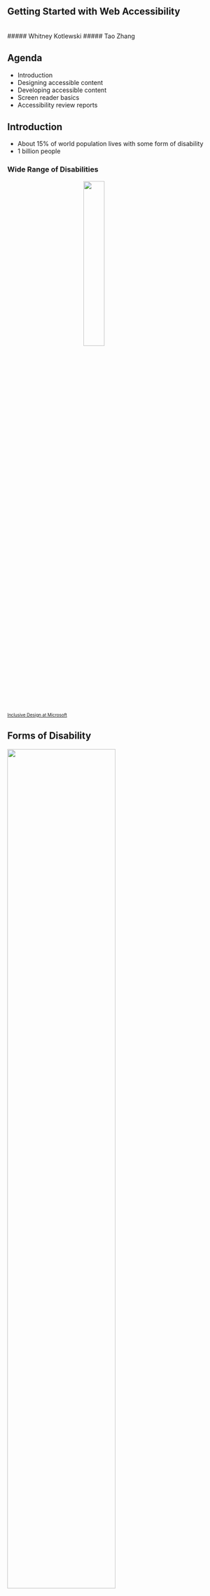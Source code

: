 <!-- .slide: data-background="images/background.png" -->
## Getting Started with Web Accessibility</h2>
<br>
##### Whitney Kotlewski
##### Tao Zhang



## Agenda
- Introduction
- Designing accessible content
- Developing accessible content
- Screen reader basics
- Accessibility review reports



## Introduction
- About 15% of world population lives with some form of disability
- 1 billion people



### Wide Range of Disabilities  
<img style="display: block; margin: auto; " src="images/MS_inclusive.jpg" width="31%" height="31%"/>
<a style="font-size: 10px;" href="https://www.microsoft.com/en-us/design/inclusive">Inclusive Design at Microsoft</a>



## Forms of Disability
<img src="images/disabilityforms.png" style="all:initial; height: 70%; width: 70%;" />



### Visual
<p>A broad range from <strong>no vision</strong> (total blindness) to <strong>limited or low vision</strong></p>



### Motor
<p>Users may prefer not to use a mouse, have <strong>RSI</strong> (Repetitive Strain Injury), or physical <strong>paralysis</strong> and <strong>limited range of motion</strong></p>



### Auditory
<p>Users may be <strong>completely deaf</strong> or <strong>hard of hearing</strong></p>



### Cognitive
<p style="text-align: left;">A broad range including:</p>
<ul>
<li>Learning disabilities</li>
<li>Reading disorders(**dyslexia**)</li>
<li>Attention deficit disorders(**ADHD** and **autism**)</li>
</ul>
<p style="text-align: left;">Far more users with cognitive disabilities than all the other types of disabilities combined.</p>



## Benefits of Accessibility
- Accessible interfaces is about good design and coding practice
- Good accessibility is good user experience
- Accessibility will enhance design, not destroy it



## Section 508
- The Rehabilitation Act of 1973
- Mandates that people with disabilities have **same access to and use** of ICT (Information and Communication Technology) comparable to those without disabilities



## Section 508
- Products procured by government agencies must pass Section 508 requirements
- Recent refresh incorporates WCAG 2.0 Level A and AA success criteria
  - Published: Jan. 18, 2017
  - Enforcement: Jan. 18, 2018



## WCAG 2.0
Web Content Accessibility Guidelines



### Overview of WCAG 2.0
<img alt="Overview of the structure of WCAG 2.0" src="images/wcag_overview.png" style="all:initial; height: 80%; width: 80%;"/>



### Level of Conformance
- Level  **A**: Sets a minimum level of accessibility and does not achieve broad accessibility for many situations.
- Level **AA**: Generally recommended for web-based information.
- Level **AAA**: W3C does not recommend be required as general policy because it is not possible to satisfy all Level AAA Success Criteria for some content.



## Designing accessible content
- Color contrast
- Keyboard access and focus
- Alternate text for images
- Headings and landmarks
- Labels and instructions



### Color contrast
[WCAG 1.4.3](https://www.w3.org/TR/UNDERSTANDING-WCAG20/visual-audio-contrast-contrast.html): Color contrast ratio is at least **4.5:1** for normal text and at least **3:1** for large text.
- Large text: at least 18 point or 14 point bold



### Color contrast
- Exceptions
  - Incidental: Text or images of text that are part of an inactive UI component or for pure decoration.
  - Logotypes: Text that is part of a logo or brand name.



### Color contrast
- Color contrast ratio check tools:
  - [WebAIM Color Contrast Checker](http://webaim.org/resources/contrastchecker)
  - [Contrast Ratio](http://leaverou.github.io/contrast-ratio/) by Lea Verou



### Sensory characteristics
- [WCAG 1.4.1](https://www.w3.org/TR/UNDERSTANDING-WCAG20/visual-audio-contrast-without-color.html): Color is not used as the only visual means of conveying information.



![Do not use color alone](images/coloralone_1.png)  
<a style="font-size: 10px;" href="https://www.w3.org/WAI/gettingstarted/tips/designing.html">Tips on Designing for Web Accessibility</a>



![Do not use color alone](images/coloralone_2.png)  
<a style="font-size: 10px;" href="https://www.w3.org/WAI/gettingstarted/tips/designing.html">Tips on Designing for Web Accessibility</a>



### Keyboard access and focus
- **Focus**: Which control on the screen currently receives input from keyboard.
- **Focus ring**: visual focus indicator, style depending on browser and page style.  
![Sign In button in focus](images/button_focus.png)
![Nav menu in focus](images/menu_focus.png)



### [Focusable elements](http://stackoverflow.com/questions/1599660/which-html-elements-can-receive-focus)
- Native interactive HTML elements are focusable:
  - `<input>`, `<button>`, `<a>`, `<select>` ...
- (Normally) not focusable:
  - `<p>`, `<div>`, `<span>`, `<h1>` ...



### Focusable elements
- Disabled elements can never be focusable
- Off-screen elements should not receive focus
- Only focus elements that keyboard users need to interact with



### Tab order matters
- **Tab order**: The order in which focus proceeds forward and backward through interactive elements via <kbd>Tab</kbd> key.



### Keyboard
- Interactive elements have expected interactions:
  - Link: click, tap, or <kbd>Enter</kbd> key
  - Button: click, tap, <kbd>Enter</kbd> key, or **<kbd>Space</kbd>** key
  - Input: click, tap, or <kbd>Enter</kbd> key



### Tab order matters
- [WCAG 1.3.2](https://www.w3.org/TR/UNDERSTANDING-WCAG20/content-structure-separation-sequence.html): Reading and navigation order, as determined by DOM structure, should be logical and intuitive.</p>
- Be careful changing visual position of elements on screen using CSS
- Avoid jumping around tab order



### Manage focus
- `tabindex="0"`: let natural DOM structure determine tab order
- `tabindex="-1"`: programmatically move focus (e.g., error message, menus, radio buttons, etc.)
- `tabindex="5"`: anti-pattern



### Focus management example
Customized menu
```html
<menu-list>
<!-- After the user presses the down arrow key,
focus the next available child -->
<menu-item tabindex="0">Map</menu-item>

<!-- call .focus() on this element -->
<menu-item tabindex="-1">Layer</menu-item>

<menu-item tabindex="-1">Scene</menu-item>
<menu-item tabindex="-1">Tool</menu-item>
<menu-item tabindex="-1">Data</menu-item>
</menu-list>
```
[Example code](http://codepen.io/jimmieego/pen/Obdebp)



### Keyboard traps
- Keyboard focus should not be locked or trapped at one particular element.
- **Temporary** keyboard trap is necessary for modal dialogs:
 - When modal is displayed: trap focus inside modal.
 - When modal is closed: restore focus to previously focused item.
 - [Demo](http://gdkraus.github.io/accessible-modal-dialog/) | [Example code](https://github.com/gdkraus/accessible-modal-dialog)



 ### Test focus
 - Tab through page to verify tab order doesn't disappear or jump out of logical sequence
 - Make sure to hide offscreen content
 - Rearrange elements' position in the DOM if necessary



 ### Which item has focus?
 ```javascript
$('body').on('focusin', function() {
    console.log(document.activeElement);
});
```
[Force Show Keyboard Focus Bookmarklet](http://pauljadam.com/bookmarklets/focus.html)



### Alternate text
- [WCAG 1.1.1](https://www.w3.org/TR/UNDERSTANDING-WCAG20/text-equiv-all.html): All non-text content that is presented to the user has a text alternative that serves the equivalent purpose



### Alternate text
- Images that convey meanings/functions should set `alt` attribute
  - Be accurate and equivalent in describing the image or its purpose
  - Keep it succinct
  - Words like "image of", "photo of" are not necessary



### Alternate text
- Decorative images should use `alt=""`
- If text/content surrounding the graphic provides meaning, use `alt=""`
- [Decision tree](http://4syllables.com.au/articles/text-alternatives-decision-tree/)



### Alternate text for icon fonts
```html
<style>
  .icon-star:before { content: "★"; }
</style>

<span><span class="icon-star" aria-hidden="true"></span>Favorite</span>
```
[Accessible Icon Fonts](https://www.filamentgroup.com/lab/bulletproof_icon_fonts.html)



### Alternate text for SVGs
(If the SVG conveys meaning)
```html
<svg xmlns=http://www.w3.org/2000/svg role="img"
  aria-labelledby="title  desc">
    <title id="title">Circle</title>
    <desc id="desc">Large red circle with a black border</desc>
    <circle role="presentation" cy="60" r="55"
      stroke="black" stroke-width="2"
      fill="red"
    />
</svg>
```



### Alternate text for SVGs
(If the SVG is decorative)
```html
<p>
  <svg aria-hidden="true">
    <title>checkmark</title>
    <use xlink:href="#icon-checkmark"></use>
  </svg>
  Success! Your order went through.
</p>
```



### Alternate text for SVGs
(Linked Icon, no text or text is not meaningful)
```html
<a href="link" aria-label="Add this to wish list">
  <svg>
    <use xlink:href="#icon-addcircle"></use>
  </svg>
  Wish List
</a>
```



### Headings
- [WCAG 2.4.6](https://www.w3.org/TR/UNDERSTANDING-WCAG20/navigation-mechanisms-descriptive.html): Headings and labels describe topic or purpose.
  - Every page should have an `h1` heading
  - Headings must be properly nested
  - Headings are for structure, not formatting



### Landmark roles
- `banner`: The main header of a page; typically assigned to a header element.
- `contentinfo`: A collection of metadata, copyright information and the like.
- `main`: the main content of a document.
- `navigation`: A collection of links for navigation.  

[Demo](https://youtu.be/T5qE7L853MQ)



### Labels and instructions
[WCAG 3.3.2](https://www.w3.org/TR/UNDERSTANDING-WCAG20/minimize-error-cues.html): Labels or instructions are provided when content requires user input.



### Label
Calcite Web pattern
```html
<label>
	Email
	<input type="text" placeholder="name@example.com">
</label>
```



### `aria-label`
- Specifies a string as accessible label
- Overrides native labeling

<img alt="aria-label for menu button" src="images/aria-label.jpg" style="display: block; margin: auto;" >
<a style="font-size: 10px;" href="https://developers.google.com/web/fundamentals/accessibility/semantics-aria/aria-labels-and-relationships">Google Developers</a>



### `aria-labelledby`
- Specifies `id`s of other DOM elements
- Overrides all other name sources
- Applicable to any element
- Can specify visually hidden elements

<img alt="aria-labelledby example" src="images/aria-labelledby.jpg" style="display: block; margin: auto;">
<a style="font-size: 10px;" href="https://developers.google.com/web/fundamentals/accessibility/semantics-aria/aria-labels-and-relationships">Google Developers</a>



### `aria-describedby`
- Provides accessible description for an element
- References elements in the DOM separated from current element

<img alt="aria-describedby example" src="images/aria-describedby.jpg" style="display: block; margin: auto; max-width:80%;
  max-height:80%; width: auto; height: auto;">
<a style="font-size: 10px;" href="https://developers.google.com/web/fundamentals/accessibility/semantics-aria/aria-labels-and-relationships">Google Developers</a>



## Developing accessible content
- Semantic HTML
- Accessible components and ARIA



### Semantic HTML



### Accessibility tree
Shows how website is interpreted by assistive technologies and how accessible data are provided.
<img alt="Accessibility tree" src="images/a11ytreestructure.jpg" style="display: block; margin: auto; max-width:80%;
  max-height:80%; width: auto; height: auto; margin-top: 15px;">
<a style="font-size: 10px;" href="https://developers.google.com/web/fundamentals/accessibility/semantics-builtin/the-accessibility-tree">Google Developers</a>



Chrome Canary's accessibility tree view
![Accessibility tree in Chrome Canary](images/chrome_a11tree.jpg)



Microsoft Edge's accessibility tree view
![Microsoft Edge accessibility tree view](images/edge_a11tree.png)



Assistive technologies simulate and relay user interactions like click and key press to accessibility tree.



[The contract model with accessibility APIs](https://www.w3.org/TR/wai-aria/introduction)
<img alt="The contract model with accessibility APIs" class="plain" src="images/accessibleelement.png" />



### Semantic HTML
- Most HTML elements have implicit semantics (**role** and **state**).
- Native HTML elements work predictably across browsers
 - Take advantage of this!



### "Semantic" means something
 <img src="images/generic-vs-semantic.png" style="display:block; margin: auto;"/>
<a href="https://github.com/marcysutton/a-web-for-everybody" style="font-size:10px;" >Marcy Sutton: A Web for Everybody</a>



[Example](http://codepen.io/jimmieego/pen/yMePRB)
 ```html
<a href="http://www.esri.com">Esri Homepage</a>
 ```
- Role="link"
- Accessible name="Esri Homepage"
- State="focusable"



[Example](http://codepen.io/jimmieego/pen/yMePRB)
```html
<label><input type="checkbox" checked>Working at Esri</label>
```
- Role="checkbox"
- Accessible name="Working at Esri"
- State="focusable checked"



[Demo](https://youtu.be/pClOpS_g-iQ)



### Neutral semantics
- Some HTML elements do not convey semantics (role or state):
 - `<div>This is a block area</div>`
 - `<span>This is an inline area</span>`



<p style="text-align: left;">If a neutral element is interactive, we need to do extra work:</p>  
- Make it **focusable**: `tabindex="0"`
- Receive **keyboard events**: <kbd>Enter</kbd>, <kbd>Space</kbd>
- **Name**: explicit label (`label`) or implicit text (`aria-label`, `aria-labelledby`)
- **Role**
- **States** and **properties**



### [WCAG 4.1.2: Name, Role, Value](https://www.w3.org/TR/UNDERSTANDING-WCAG20/ensure-compat-rsv.html)
<table>
 	<tr>
 		<td><b>Name</b></td>
 		<td>What do we call this thing?</td>
 	</tr>
 	<tr>
 		<td><b>State</b></td>
 		<td>What is this thing doing?</td>
 	</tr>
 	<tr>
 		<td><b>Role</b></td>
 		<td>What is its purpose?</td>
 	</tr>
 	<tr>
 		<td><b>Value</b></td>
 		<td>What value does it represent?</td>
 	</tr>
</table>



### Examples
Name
```html
<input aria-label="Search course catalog" ... >
```

State
```html
<input aria-disabled="true" ... >
```

Role
```html
<span role="alert" ... >
```

Value
```html
<div role="slider" aria-valuenow="4" ... >
```



### WAI-ARIA
#### Web Accessibility Initiative - Accessible Rich Internet Applications



### What is WAI-ARIA
- Specification for increasing accessibility of custom elements
- Allows developers to modify and augment accessibility tree from standard DOM

<img alt="Normal DOM tree" src="images/aria_a11tree_1.jpg" width="40%" height="40%" />
<img alt="ARIA complement accessibility tree" src="images/aria_a11tree_2.jpg" width="40%" height="40%" />
<a href="https://developers.google.com/web/fundamentals/accessibility/semantics-aria/" style="font-size:10px; display: block;">Google Developers</a>



<p style="text-align: left;">ARIA doesn't augment any of the element's inherent behavior:</p>
<div align="left">
	<ul>
		<li>Focusable</li>
		<li>Keyboard event listeners</li>
	</ul>
</div>
<p style="text-align: left;">Custom behaviors still need to be implemented</p>  



### ARIA attributes

| Type | Purpose | Examples |
|------|---------|----------|
| **Roles** | Meaning of an element | `tooltip`, `tablist`, `search` |
| **Properties** | Relationships and functions | `aria-required`, `aria-controls`, `aria-label`, `aria-labelledby` |
| **States** | Current interaction states | `aria-checked`, `aria-expanded`, `aria-hidden` |



### [An ARIA example](http://codepen.io/jimmieego/pen/dvGJbJ)
```html
<li tabindex="0" class="checkbox" checked>
	Show premium content
</li>
```
- Sighted users see a checkbox as a result of CSS `class="checkbox"`.
- Screen reader users will not know this is meant to be a checkbox.



### [An ARIA example](http://codepen.io/jimmieego/pen/dvGJbJ)
```html
<li tabindex="0" class="checkbox" role="checkbox" checked
aria-checked="true">
	Show premium content
</li>
```
Screen reader will report this as a checkbox.



[Demo](https://youtu.be/oOEwGb6k97I)



### ARIA best practices
<p style="text-align:left;">1. Do not change native semantics, unless you *really* have to.</p>
 - Example: A developer wants to implement a heading which is also a button.
 - Don't do this:
```html
<h2 role="button">heading button</h2>
```
 - Do this:
```html
<h2><button>heading button</button></h2>
```


<p style="text-align:left;">2. All interactive ARIA elements must be usable with keyboard.</p>


- The elements should respond to standard key strokes.
 - Example: If using `role="button"`, add `tabindex="0"` and support <kbd>Enter</kbd> and <kbd>Space</kbd> actions.


- The user must be able to navigate and perform actions using keyboard.
 - Example: If allowing clicking through data grid, support navigating grid cells using keyboard.


 <p style="text-align:left;">3. Do not use `role="presentation"` or `aria-hidden="true"` on a visible and focusable element.</p>
 <div align="left">
 <ul>
 <li>This will result in focusing on "nothing".</li>
 <li>Don't do these:</li>
 </ul>
 </div>

 ```html
 <button role="presentation">Press me</button>
 <button aria-hidden="true">Press me</button>
 ```


 <p style="text-align:left;">4. All interactive elements must have an accessible label or name.</p>
<p style="text-align:left;">Do this:</p>
```html
<label>
	Email
	<input type="text" placeholder="name@example.com">
</label>
```



### Create accessible web components



<h4><a href="https://www.w3.org/TR/wai-aria-practices-1.1/">ARIA Design Patterns</a></h4>
<img src="images/aria_authoring_practices.png" />



## Screen reader basics
- [Demo](https://youtu.be/fCPr12a6tPQ)
- [a11ycasts](https://youtu.be/5R-6WvAihms)
  - Mac: [VoiceOver](https://youtu.be/5R-6WvAihms)
  - Windows: [NVDA](https://youtu.be/Jao3s_CwdRU)



## Accessibility review reports



<img src="images/reporttable.png" style="height:100%; width:100%;" />



## Resources
- Documentation
  - [W3C-WCAG 2.0](https://www.w3.org/TR/WCAG20/)
  - [Interpretation of WCAG 2.0 success criteria](https://www.wuhcag.com/wcag-checklist/)
  - [WAI-ARIA Authoring Practices 1.1](https://www.w3.org/TR/wai-aria-practices-1.1/)
- Courses
  - egghead.io: [Start Building Accessible Web Applications Today](https://egghead.io/courses/start-building-accessible-web-applications-today)
  - Udacity: [Web Accessibility by Google](https://www.udacity.com/course/web-accessibility--ud891)
- Browser extensions
  - [aXe Chrome extension](http://www.deque.com/products/axe/)
  - [Chrome Accessibility Developer Tools](https://chrome.google.com/webstore/detail/accessibility-developer-t/fpkknkljclfencbdbgkenhalefipecmb?hl=en)



<section data-background-image="images/lastslide.png">
</section>
